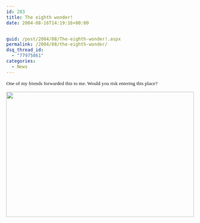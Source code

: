 ```yaml
---
id: 283
title: The eighth wonder!
date: 2004-08-16T14:19:16+00:00


guid: /post/2004/08/The-eighth-wonder!.aspx
permalink: /2004/08/the-eighth-wonder/
dsq_thread_id:
  - "77975861"
categories:
  - News
---
```

<DIV class=Section1>
<DIV>
<P class=MsoNormal><SPAN style="FONT-SIZE: 10pt; FONT-FAMILY: Verdana">One of my friends forwarded this to me. Would you risk entering this place?</SPAN></P></DIV>
<P class=MsoNormal><SPAN style="FONT-SIZE: 10pt; COLOR: navy; FONT-FAMILY: Verdana"></SPAN></P></DIV><IMG class=inlinedMailPicture style="WIDTH: 504px; HEIGHT: 335px" height=310 src="https://merill.net/wp-content/uploads/contentbinary/pic19668.jpg" width=446 border=0> 
<DIV></DIV>